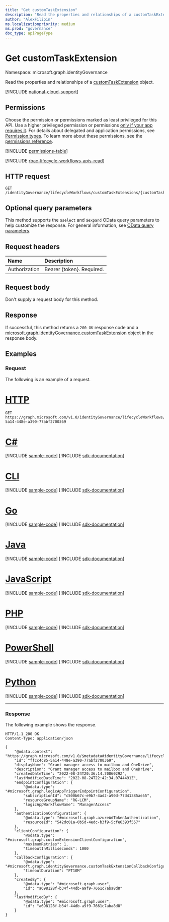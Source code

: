 ```yaml
---
title: "Get customTaskExtension"
description: "Read the properties and relationships of a customTaskExtension object."
author: "AlexFilipin"
ms.localizationpriority: medium
ms.prod: "governance"
doc_type: apiPageType
---
```


# Get customTaskExtension

Namespace: microsoft.graph.identityGovernance

Read the properties and relationships of a [customTaskExtension](../resources/identitygovernance-customtaskextension.md) object.

[!INCLUDE [national-cloud-support](../../includes/global-only.md)]

## Permissions

Choose the permission or permissions marked as least privileged for this API. Use a higher privileged permission or permissions [only if your app requires it](/graph/permissions-overview#best-practices-for-using-microsoft-graph-permissions). For details about delegated and application permissions, see [Permission types](/graph/permissions-overview#permission-types). To learn more about these permissions, see the [permissions reference](/graph/permissions-reference).

<!-- { "blockType": "permissions", "name": "identitygovernance_customtaskextension_get" } -->
[!INCLUDE [permissions-table](../includes/permissions/identitygovernance-customtaskextension-get-permissions.md)]

[!INCLUDE [rbac-lifecycle-workflows-apis-read](../includes/rbac-for-apis/rbac-lifecycle-workflows-apis-read.md)]

## HTTP request

<!-- {
  "blockType": "ignored"
}
-->
``` http
GET /identityGovernance/lifecycleWorkflows/customTaskExtensions/{customTaskExtensionId}
```

## Optional query parameters

This method supports the `$select` and `$expand` OData query parameters to help customize the response. For general information, see [OData query parameters](/graph/query-parameters).

## Request headers

|Name|Description|
|:---|:---|
|Authorization|Bearer {token}. Required.|

## Request body

Don't supply a request body for this method.

## Response

If successful, this method returns a `200 OK` response code and a [microsoft.graph.identityGovernance.customTaskExtension](../resources/identitygovernance-customtaskextension.md) object in the response body.

## Examples

### Request

The following is an example of a request.

# [HTTP](#tab/http)
<!-- {
  "blockType": "request",
  "name": "lifecycleworkflows_get_customtaskextension"
}
-->
``` http
GET https://graph.microsoft.com/v1.0/identityGovernance/lifecycleWorkflows/customTaskExtensions/ffcc4c85-5a14-448e-a390-77abf2700369
```

# [C#](#tab/csharp)
[!INCLUDE [sample-code](../includes/snippets/csharp/lifecycleworkflows-get-customtaskextension-csharp-snippets.md)]
[!INCLUDE [sdk-documentation](../includes/snippets/snippets-sdk-documentation-link.md)]

# [CLI](#tab/cli)
[!INCLUDE [sample-code](../includes/snippets/cli/lifecycleworkflows-get-customtaskextension-cli-snippets.md)]
[!INCLUDE [sdk-documentation](../includes/snippets/snippets-sdk-documentation-link.md)]

# [Go](#tab/go)
[!INCLUDE [sample-code](../includes/snippets/go/lifecycleworkflows-get-customtaskextension-go-snippets.md)]
[!INCLUDE [sdk-documentation](../includes/snippets/snippets-sdk-documentation-link.md)]

# [Java](#tab/java)
[!INCLUDE [sample-code](../includes/snippets/java/lifecycleworkflows-get-customtaskextension-java-snippets.md)]
[!INCLUDE [sdk-documentation](../includes/snippets/snippets-sdk-documentation-link.md)]

# [JavaScript](#tab/javascript)
[!INCLUDE [sample-code](../includes/snippets/javascript/lifecycleworkflows-get-customtaskextension-javascript-snippets.md)]
[!INCLUDE [sdk-documentation](../includes/snippets/snippets-sdk-documentation-link.md)]

# [PHP](#tab/php)
[!INCLUDE [sample-code](../includes/snippets/php/lifecycleworkflows-get-customtaskextension-php-snippets.md)]
[!INCLUDE [sdk-documentation](../includes/snippets/snippets-sdk-documentation-link.md)]

# [PowerShell](#tab/powershell)
[!INCLUDE [sample-code](../includes/snippets/powershell/lifecycleworkflows-get-customtaskextension-powershell-snippets.md)]
[!INCLUDE [sdk-documentation](../includes/snippets/snippets-sdk-documentation-link.md)]

# [Python](#tab/python)
[!INCLUDE [sample-code](../includes/snippets/python/lifecycleworkflows-get-customtaskextension-python-snippets.md)]
[!INCLUDE [sdk-documentation](../includes/snippets/snippets-sdk-documentation-link.md)]

---

### Response

The following example shows the response.
<!-- {
  "blockType": "response",
  "truncated": true,
  "@odata.type": "microsoft.graph.identityGovernance.customTaskExtension"
}
-->
``` http
HTTP/1.1 200 OK
Content-Type: application/json

{
    "@odata.context": "https://graph.microsoft.com/v1.0/$metadata#identityGovernance/lifecycleWorkflows/customTaskExtensions/$entity",
    "id": "ffcc4c85-5a14-448e-a390-77abf2700369",
    "displayName": "Grant manager access to mailbox and OneDrive",
    "description": "Grant manager access to mailbox and OneDrive",
    "createdDateTime": "2022-08-24T20:36:14.7006029Z",
    "lastModifiedDateTime": "2022-08-24T22:42:34.0744491Z",
    "endpointConfiguration": {
        "@odata.type": "#microsoft.graph.logicAppTriggerEndpointConfiguration",
        "subscriptionId": "c500b67c-e9b7-4ad2-a90d-77d41385ae55",
        "resourceGroupName": "RG-LCM",
        "logicAppWorkflowName": "ManagerAccess"
    },
    "authenticationConfiguration": {
        "@odata.type": "#microsoft.graph.azureAdTokenAuthentication",
        "resourceId": "542dc01a-0b5d-4edc-b3f9-5cfe6393f557"
    },
    "clientConfiguration": {
        "@odata.type": "#microsoft.graph.customExtensionClientConfiguration",
        "maximumRetries": 1,
        "timeoutInMilliseconds": 1000
    },
    "callbackConfiguration": {
        "@odata.type": "#microsoft.graph.identityGovernance.customTaskExtensionCallbackConfiguration",
        "timeoutDuration": "PT10M"
    },
    "createdBy": {
        "@odata.type": "#microsoft.graph.user",
        "id": "a698128f-b34f-44db-a9f9-7661c7aba8d8"
    },
    "lastModifiedBy": {
        "@odata.type": "#microsoft.graph.user",
        "id": "a698128f-b34f-44db-a9f9-7661c7aba8d8"
    }
}
```
